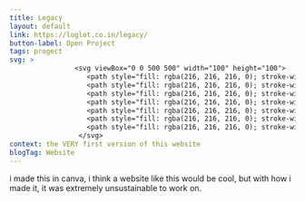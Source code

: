 ```yaml
---
title: Legacy
layout: default
link: https://loglot.co.in/legacy/
button-label: Open Project
tags: progect
svg: >                     
                <svg viewBox="0 0 500 500" width="100" height="100">
                   <path style="fill: rgba(216, 216, 216, 0); stroke-width: 15px; stroke: rgb(0, 0, 0);" d="M 60.933 125.071 L 439.148 125.753 L 441.865 367.705 L 64.645 375.097 L 60.933 125.071 Z"></path>
                   <path style="fill: rgba(216, 216, 216, 0); stroke-width: 15px; stroke: rgb(0, 0, 0);" d="M 82.435 181.17 C 82.435 181.17 91.534 171.711 100.481 170.118 C 109.428 168.525 112.002 186.909 120.091 182.375 C 128.18 177.841 131.703 163.408 139.914 165.492 C 148.125 167.576 153.642 174.298 164.06 171.969 C 174.478 169.64 168.595 162.777 176.929 163.389"></path>
                   <path style="fill: rgba(216, 216, 216, 0); stroke-width: 15px; stroke: rgb(0, 0, 0);" d="M 391.147 148.23 C 391.147 148.23 385.46 144.456 369.772 151.809 C 354.084 159.162 360.541 165.036 366.301 172.512 C 372.061 179.988 390.877 193.411 399.823 180.419 C 408.769 167.427 408.403 164.118 401.784 158.603 C 395.165 153.088 390.753 149.781 391.147 148.23 Z"></path>
                   <path style="fill: rgba(216, 216, 216, 0); stroke-width: 15px; stroke: rgb(0, 0, 0);" d="M 231.042 217.498 C 231.042 217.498 234.045 202.955 250.14 214.703 C 266.235 226.451 250.67 227.308 266.235 226.45 C 281.8 225.592 267.851 215.601 281.8 225.592 C 295.749 235.583 287.59 236.332 309.616 237.54 C 331.642 238.748 319.715 227.778 331.642 238.748 C 343.569 249.718 328.255 251.319 343.57 249.719"></path>
                   <path style="fill: rgba(216, 216, 216, 0); stroke-width: 15px; stroke: rgb(0, 0, 0);" d="M 218.238 291.447 C 218.238 291.447 222.252 286.555 243.767 290.507 C 265.281 294.459 244.475 294.748 265.281 294.459 C 286.087 294.17 267.441 290.809 286.087 294.17 C 304.733 297.531 293.827 297.783 323.269 298.19 C 352.712 298.596 336.769 294.906 352.712 298.596 C 368.655 302.286 348.184 302.825 368.656 302.287"></path>
                   <path style="fill: rgba(216, 216, 216, 0); stroke-width: 15px; stroke: rgb(0, 0, 0);" d="M 136.209 250.638 C 136.209 250.638 145.308 241.179 154.255 239.586 C 163.202 237.993 165.776 256.377 173.865 251.843 C 181.954 247.309 185.477 232.876 193.688 234.96 C 201.899 237.044 207.416 243.766 217.834 241.437 C 228.252 239.108 222.369 232.245 230.703 232.857"></path>
                   <path style="fill: rgba(216, 216, 216, 0); stroke-width: 15px; stroke: rgb(0, 0, 0);" d="M 93.894 306.084 C 93.894 306.084 102.993 296.625 111.94 295.032 C 120.887 293.439 123.461 311.823 131.55 307.289 C 139.639 302.755 143.162 288.322 151.373 290.406 C 159.584 292.49 165.101 299.212 175.519 296.883 C 185.937 294.554 180.054 287.691 188.388 288.303"></path>
                 </svg>
context: the VERY first version of this website
blogTag: Website
---
```

i made this in canva, i think a website like this would be cool, but with how i made it, it was extremely unsustainable to work on.
